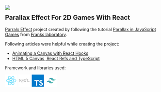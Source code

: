 <img align="right" width="640" src="public/parallax.gif" />

## Parallax Effect For 2D Games With React

[Parralx Effect](https://react-parallax-effect.vercel.app/) project created by following the tutorial [Parallax in JavaScript Games](https://www.youtube.com/watch?v=Mg7ibYWhjPI) from [Franks laboratory](https://www.youtube.com/c/Frankslaboratory/videos).

Following articles were helpful while creating the project:
 - [Animating a Canvas with React Hooks](http://www.petecorey.com/blog/2019/08/19/animating-a-canvas-with-react-hooks/)
 - [HTML 5 Canvas, React Refs and TypeScript](https://hashnode.blainegarrett.com/html-5-canvas-react-refs-and-typescript-ckf4jju8r00eypos1gyisenyf)

Framework and libraries used:

<code><img src="https://raw.githubusercontent.com/github/explore/80688e429a7d4ef2fca1e82350fe8e3517d3494d/topics/react/react.png" width="40"/></code>
<code><img src="https://raw.githubusercontent.com/github/explore/28b02bbc9ad9f7a503c43775aebeb515dc2da5fc/topics/nextjs/nextjs.png" width="40"/></code>
<code><img src="https://raw.githubusercontent.com/github/explore/80688e429a7d4ef2fca1e82350fe8e3517d3494d/topics/typescript/typescript.png" width="40"/></code>
<code><img src="https://raw.githubusercontent.com/github/explore/882462b8ecc337fd9c9b2572bc463a1cbc88fb6a/topics/tailwind/tailwind.png" width="40"/></code>


